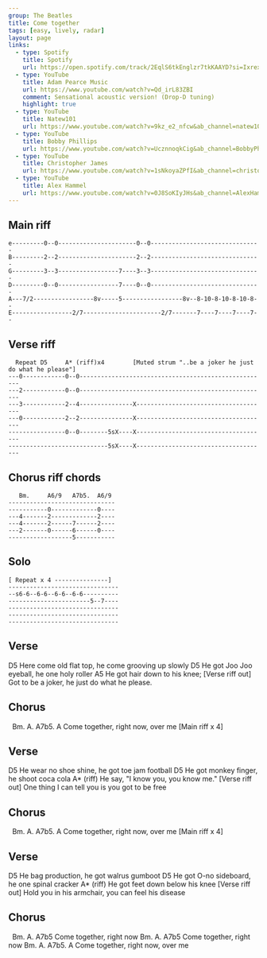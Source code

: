 ```yaml
---
group: The Beatles
title: Come together
tags: [easy, lively, radar]
layout: page
links:
  - type: Spotify
    title: Spotify
    url: https://open.spotify.com/track/2EqlS6tkEnglzr7tkKAAYD?si=IxrexeflQhuDKxz6MQar8A
  - type: YouTube
    title: Adam Pearce Music
    url: https://www.youtube.com/watch?v=Qd_irL83ZBI
    comment: Sensational acoustic version! (Drop-D tuning)
    highlight: true
  - type: YouTube
    title: Natew101
    url: https://www.youtube.com/watch?v=9kz_e2_nfcw&ab_channel=natew101
  - type: YouTube
    title: Bobby Phillips
    url: https://www.youtube.com/watch?v=UcznnoqkCig&ab_channel=BobbyPhillipps
  - type: YouTube
    title: Christopher James
    url: https://www.youtube.com/watch?v=1sNkoyaZPfI&ab_channel=christopherjamesmus
  - type: YouTube
    title: Alex Hammel
    url: https://www.youtube.com/watch?v=0J8SoKIyJHs&ab_channel=AlexHamel
---
```


## Main riff

```chordpro
e---------0--0----------------------0--0-------------------------------
B---------2--2----------------------2--2-------------------------------
G---------3--3-----------------7----3--3-------------------------------
D---------0--0-----------------7----0--0-------------------------------
A---7/2-----------------8v-----5-----------------8v--8-10-8-10-8-10-8--
E-----------------2/7----------------------2/7-------7----7----7----7--
```

## Verse riff

```chordpro
  Repeat D5     A* (riff)x4        [Muted strum "..be a joker he just do what he please"]
---0------------0--0-----------------------------------------------------
---2------------0--0-----------------------------------------------------
---3------------2--4---------------X-------------------------------------
---0------------2--2---------------X-------------------------------------
----------------0--0--------5sX----X-------------------------------------
----------------------------5sX----X-------------------------------------
```

## Chorus riff chords

```chordpro
   Bm.     A6/9   A7b5.  A6/9
------------------------------
-----------0-------------0----
---4-------2-------------2----
---4-------2------7------2----
---2-------0------6------0----
------------------5-----------
```

## Solo

```chordpro
[ Repeat x 4 ---------------]
-------------------------------
--s6-6--6-6--6-6--6-6----------
-----------------------5--7----
-------------------------------
-------------------------------
-------------------------------
```

## Verse

D5
Here come old flat top, he come grooving up slowly
D5
He got Joo Joo eyeball, he one holy roller
A5
He got hair down to his knee;
[Verse riff out]
Got to be a joker, he just do what he please.

## Chorus

&nbsp;    Bm.       A.    A7b5. A
Come together, right now,  over me
[Main riff x 4]

## Verse

D5
He wear no shoe shine, he got toe jam football
D5
He got monkey finger, he shoot coca cola
        A* (riff)
He say, "I know you, you know me."
[Verse riff out]
One thing I can tell you is you got to be free

## Chorus

&nbsp;    Bm.       A.    A7b5. A
Come together, right now,  over me
[Main riff x 4]

## Verse

D5
He bag production, he got walrus gumboot
D5
He got O-no sideboard, he one spinal cracker
       A* (riff)
He got feet down below his knee
[Verse riff out]
Hold you in his armchair, you can feel his disease

## Chorus

&nbsp;    Bm.       A.    A7b5
Come together, right now
     Bm.       A.    A7b5
Come together, right now
     Bm.       A.    A7b5. A
Come together, right now,  over me
